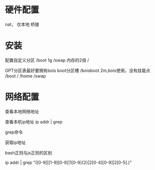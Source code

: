 # 硬件配置

nat，
仅本地
桥接

# 安装
配置自定义分区
/boot 1g
/swap 内存的2倍
/	



GPT分区表最好要拥有bois boot分区槽
/boisboot 2m,bois使用，没有挂载点
/boot
/
/home
/swap




# 网络配置
查看本地网络地址





查看本机ip地址
ip addr | grep



grep命令

获取ip地址


bash正则与js正则的区别


ip addr | grep "([0-9]|[1-9][0-9]|1[0-9]{2}|2[0-4][0-9]|2[0-5]\.)"



